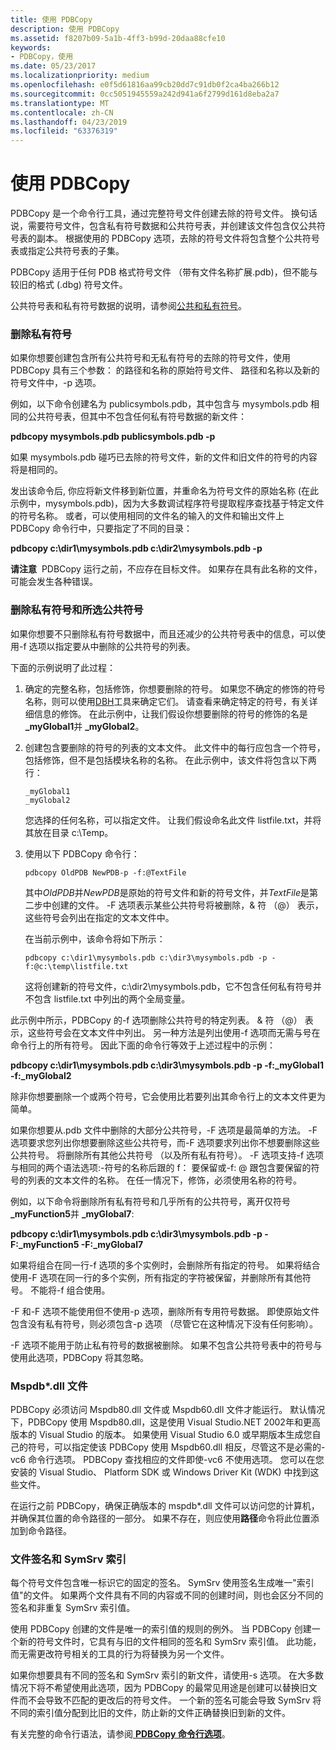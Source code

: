 ```yaml
---
title: 使用 PDBCopy
description: 使用 PDBCopy
ms.assetid: f8207b09-5a1b-4ff3-b99d-20daa88cfe10
keywords:
- PDBCopy，使用
ms.date: 05/23/2017
ms.localizationpriority: medium
ms.openlocfilehash: e0f5d61816aa99cb20dd7c91db0f2ca4ba266b12
ms.sourcegitcommit: 0cc5051945559a242d941a6f2799d161d8eba2a7
ms.translationtype: MT
ms.contentlocale: zh-CN
ms.lasthandoff: 04/23/2019
ms.locfileid: "63376319"
---
```

# <a name="using-pdbcopy"></a>使用 PDBCopy


PDBCopy 是一个命令行工具，通过完整符号文件创建去除的符号文件。 换句话说，需要符号文件，包含私有符号数据和公共符号表，并创建该文件包含仅公共符号表的副本。 根据使用的 PDBCopy 选项，去除的符号文件将包含整个公共符号表或指定公共符号表的子集。

PDBCopy 适用于任何 PDB 格式符号文件 （带有文件名称扩展.pdb)，但不能与较旧的格式 (.dbg) 符号文件。

公共符号表和私有符号数据的说明，请参阅[公共和私有符号](public-and-private-symbols.md)。

### <a name="span-idremovingprivatesymbolsspanspan-idremovingprivatesymbolsspanremoving-private-symbols"></a><span id="removing_private_symbols"></span><span id="REMOVING_PRIVATE_SYMBOLS"></span>删除私有符号

如果你想要创建包含所有公共符号和无私有符号的去除的符号文件，使用 PDBCopy 具有三个参数： 的路径和名称的原始符号文件、 路径和名称以及新的符号文件中，-p 选项。

例如，以下命令创建名为 publicsymbols.pdb，其中包含与 mysymbols.pdb 相同的公共符号表，但其中不包含任何私有符号数据的新文件：

**pdbcopy mysymbols.pdb publicsymbols.pdb -p**

如果 mysymbols.pdb 碰巧已去除的符号文件，新的文件和旧文件的符号的内容将是相同的。

发出该命令后, 你应将新文件移到新位置，并重命名为符号文件的原始名称 (在此示例中，mysymbols.pdb)，因为大多数调试程序符号提取程序查找基于特定文件的符号名称。 或者，可以使用相同的文件名的输入的文件和输出文件上 PDBCopy 命令行中，只要指定了不同的目录：

**pdbcopy c:\\dir1\\mysymbols.pdb c:\\dir2\\mysymbols.pdb -p**

**请注意**  PDBCopy 运行之前，不应存在目标文件。 如果存在具有此名称的文件，可能会发生各种错误。

 

### <a name="span-idremovingprivatesymbolsandselectedpublicsymbolsspanspan-idremovingprivatesymbolsandselectedpublicsymbolsspanremoving-private-symbols-and-selected-public-symbols"></a><span id="removing_private_symbols_and_selected_public_symbols"></span><span id="REMOVING_PRIVATE_SYMBOLS_AND_SELECTED_PUBLIC_SYMBOLS"></span>删除私有符号和所选公共符号

如果你想要不只删除私有符号数据中，而且还减少的公共符号表中的信息，可以使用-f 选项以指定要从中删除的公共符号的列表。

下面的示例说明了此过程：

1.  确定的完整名称，包括修饰，你想要删除的符号。 如果您不确定的修饰的符号名称，则可以使用[DBH](dbh.md)工具来确定它们。 请查看来确定特定的符号，有关详细信息的修饰。 在此示例中，让我们假设你想要删除的符号的修饰的名是 **\_myGlobal1**并 **\_myGlobal2**。

2.  创建包含要删除的符号的列表的文本文件。 此文件中的每行应包含一个符号，包括修饰，但不是包括模块名称的名称。 在此示例中，该文件将包含以下两行：

    ```text
    _myGlobal1
    _myGlobal2 
    ```

    您选择的任何名称，可以指定文件。 让我们假设命名此文件 listfile.txt，并将其放在目录 c:\\Temp。

3.  使用以下 PDBCopy 命令行：

    ```console
    pdbcopy OldPDB NewPDB-p -f:@TextFile 
    ```

    其中*OldPDB*并*NewPDB*是原始的符号文件和新的符号文件，并*TextFile*是第二步中创建的文件。 -F 选项表示某些公共符号将被删除，& 符 （@） 表示，这些符号会列出在指定的文本文件中。

    在当前示例中，该命令将如下所示：

    ```console
    pdbcopy c:\dir1\mysymbols.pdb c:\dir3\mysymbols.pdb -p -f:@c:\temp\listfile.txt 
    ```

    这将创建新的符号文件，c:\\dir2\\mysymbols.pdb，它不包含任何私有符号并不包含 listfile.txt 中列出的两个全局变量。

此示例中所示，PDBCopy 的-f 选项删除公共符号的特定列表。 & 符 （@） 表示，这些符号会在文本文件中列出。 另一种方法是列出使用-f 选项而无需与号在命令行上的所有符号。 因此下面的命令行等效于上述过程中的示例：

**pdbcopy c:\\dir1\\mysymbols.pdb c:\\dir3\\mysymbols.pdb -p -f:\_myGlobal1 -f:\_myGlobal2**

除非你想要删除一个或两个符号，它会使用比若要列出其命令行上的文本文件更为简单。

如果你想要从.pdb 文件中删除的大部分公共符号，-F 选项是最简单的方法。 -F 选项要求您列出你想要删除这些公共符号，而-F 选项要求列出你不想要删除这些公共符号。 将删除所有其他公共符号 （以及所有私有符号）。 -F 选项支持-f 选项与相同的两个语法选项:-符号的名称后跟的 f： 要保留或-f: @ 跟包含要保留的符号的列表的文本文件的名称。 在任一情况下，修饰，必须使用名称的符号。

例如，以下命令将删除所有私有符号和几乎所有的公共符号，离开仅符号 **\_myFunction5**并 **\_myGlobal7**:

**pdbcopy c:\\dir1\\mysymbols.pdb c:\\dir3\\mysymbols.pdb -p -F:\_myFunction5 -F:\_myGlobal7**

如果将组合在同一行-f 选项的多个实例时，会删除所有指定的符号。 如果将结合使用-F 选项在同一行的多个实例，所有指定的字符被保留，并删除所有其他符号。 不能将-f 组合使用。

-F 和-F 选项不能使用但不使用-p 选项，删除所有专用符号数据。 即使原始文件包含没有私有符号，则必须包含-p 选项 （尽管它在这种情况下没有任何影响）。

-F 选项不能用于防止私有符号的数据被删除。 如果不包含公共符号表中的符号与使用此选项，PDBCopy 将其忽略。

### <a name="span-idthemspdbdllfilespanspan-idthemspdbdllfilespanthe-mspdbdll-file"></a><span id="the_mspdb__dll_file"></span><span id="THE_MSPDB__DLL_FILE"></span>Mspdb\*.dll 文件

PDBCopy 必须访问 Mspdb80.dll 文件或 Mspdb60.dll 文件才能运行。 默认情况下，PDBCopy 使用 Mspdb80.dll，这是使用 Visual Studio.NET 2002年和更高版本的 Visual Studio 的版本。 如果使用 Visual Studio 6.0 或早期版本生成您自己的符号，可以指定使该 PDBCopy 使用 Mspdb60.dll 相反，尽管这不是必需的-vc6 命令行选项。 PDBCopy 查找相应的文件即使-vc6 不使用选项。 您可以在您安装的 Visual Studio、 Platform SDK 或 Windows Driver Kit (WDK) 中找到这些文件。

在运行之前 PDBCopy，确保正确版本的 mspdb\*.dll 文件可以访问您的计算机，并确保其位置的命令路径的一部分。 如果不存在，则应使用**路径**命令将此位置添加到命令路径。

### <a name="span-idthefilesignatureandthesymsrvindexspanspan-idthefilesignatureandthesymsrvindexspanthe-file-signature-and-the-symsrv-index"></a><span id="the_file_signature_and_the_symsrv_index"></span><span id="THE_FILE_SIGNATURE_AND_THE_SYMSRV_INDEX"></span>文件签名和 SymSrv 索引

每个符号文件包含唯一标识它的固定的签名。 SymSrv 使用签名生成唯一"索引值"的文件。 如果两个文件具有不同的内容或不同的创建时间，则也会区分不同的签名和非重复 SymSrv 索引值。

使用 PDBCopy 创建的文件是唯一的索引值的规则的例外。 当 PDBCopy 创建一个新的符号文件时，它具有与旧的文件相同的签名和 SymSrv 索引值。 此功能，而无需更改符号相关的工具的行为将替换为另一个文件。

如果你想要具有不同的签名和 SymSrv 索引的新文件，请使用-s 选项。 在大多数情况下将不希望使用此选项，因为 PDBCopy 的最常见用途是创建可以替换旧文件而不会导致不匹配的更改后的符号文件。 一个新的签名可能会导致 SymSrv 将不同的索引值分配到比旧的文件，防止新的文件正确替换旧到新的文件。

有关完整的命令行语法，请参阅[ **PDBCopy 命令行选项**](pdbcopy-command-line-options.md)。

 

 





